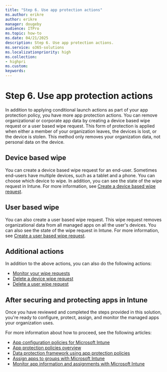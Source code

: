 ```yaml
---
title: "Step 6. Use app protection actions"
ms.author: erikre
author: erikre
manager: dougeby
audience: ITPro
ms.topic: how-to
ms.date: 04/21/2025
description: Step 6. Use app protection actions.
ms.service: o365-solutions
ms.localizationpriority: high
ms.collection:
- highpri
ms.custom:
keywords:
---
```


# Step 6. Use app protection actions

In addition to applying conditional launch actions as part of your app protection policy, you have more app protection actions. You can remove organizational or corporate app data by creating a device based wipe request or a user based wipe request. This form of protection is applied when either a member of your organization leaves, the devices is lost, or the device is stolen. This method only removes your organization data, not personal data on the device.

## Device based wipe

You can create a device based wipe request for an end-user. Sometimes end-users have multiple devices, such as a tablet and a phone. You can choose which device to wipe. In addition, you can see the state of the wipe request in Intune. For more information, see [Create a device based wipe request](/intune/intune-service/apps/apps-selective-wipe#create-a-device-based-wipe-request).

## User based wipe

You can also create a user based wipe request. This wipe request removes organizational data from all managed apps on all the user's devices. You can also see the state of the wipe request in Intune. For more information, see [Create a user based wipe request](/intune/intune-service/apps/apps-selective-wipe#create-a-user-based-wipe-request).

## Additional actions

In addition to the above actions, you can also do the following actions:
- [Monitor your wipe requests](/intune/intune-service/apps/apps-selective-wipe#monitor-your-wipe-requests)
- [Delete a device wipe request](/intune/intune-service/apps/apps-selective-wipe#delete-a-device-wipe-request)
- [Delete a user wipe request](/intune/intune-service/apps/apps-selective-wipe#delete-a-user-wipe-request)

## After securing and protecting apps in Intune

Once you have reviewed and completed the steps provided in this solution, you're ready to configure, protect, assign, and monitor the managed apps your organization uses.

For more information about how to proceed, see the following articles:
- [App configuration policies for Microsoft Intune](/intune/intune-service/apps/app-configuration-policies-overview)
- [App protection policies overview](/intune/intune-service/apps/app-protection-policy)
- [Data protection framework using app protection policies](/intune/intune-service/apps/app-protection-framework)
- [Assign apps to groups with Microsoft Intune](/intune/intune-service/apps/apps-deploy)
- [Monitor app information and assignments with Microsoft Intune](/intune/intune-service/apps/apps-monitor)